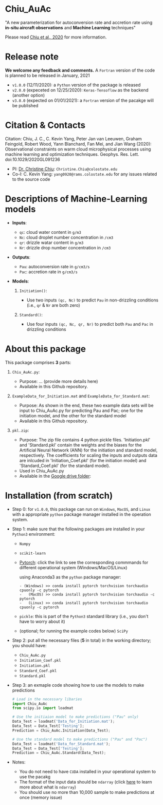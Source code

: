 # Chiu_AuAc
"A new parameterization for autoconversion rate and accretion rate using **in-situ aircraft observations** and **Machine Learning** techniques"

Please read [Chiu et al., 2020](https://agupubs.onlinelibrary.wiley.com/doi/10.1029/2020GL091236) for more information.

Release note
============
**We welcome any feedback and comments.**
A `Fortran` version of the code is planned to be released in January, 2021

- `v1.0.0` (12/11/2020): a `Python` version of the package is released
- `v2.0.0` (expeceted on 12/25/2020): `Keras-Tensoflow` as the backend (another option)
- `v3.0.0` (expected on 01/01/2021): a `Fortran` version of the pacakge will be published

Citation & Contacts
===================
Citation: Chiu, J. C., C. Kevin Yang, Peter Jan van Leeuwen, Graham Feingold, Robert Wood, Yann Blanchard, Fan Mei, and Jian Wang (2020): Observational constraints on warm cloud microphysical processes using machine learning and optimization techniques. Geophys. Res. Lett. doi:10.1029/2020GL091236

* PI: [Dr. Christine Chiu](https://cloud-radiation.atmos.colostate.edu/): `Christine.Chiu@colostate.edu`
* Co-I: C. Kevin Yang: `yang0920@rams.colostate.edu` for any issues related to the source code

Descriptions of Machine-Learning models
=======================================
  
- **Inputs**: 
   - `qc`: cloud water content in `g/m3`
   - `Nc`: cloud droplet number concentration in `/cm3`
   - `qr`: drizzle watar content in `g/m3`
   - `Nr`: drizzle drop number concentration in `/cm3`
   
- **Outputs**: 
   - `Pau`: autoconversion rate in `g/cm3/s`
   - `Pac`: accretion rate in `g/cm3/s`

- **Models**:

   1. `Initiation()`: 
      - Use two inputs `(qc, Nc)` to predict `Pau` in non-drizzling conditions (i.e., `qr` & `Nr` are both zero)

   2. `Standard()`:
      - Use four inputs `(qc, Nc, qr, Nr)` to predict both `Pau` and `Pac` in drizzling conditions

About this package
==================
This package comprises **3** parts:

1. `Chiu_AuAc.py`: 
   - Purpose: ... (provide more details here)
   - Available in this Github repository.

2. `ExampleData_for_Initiation.mat` and `ExampleData_for_Standard.mat`: 
   - Purpose: As shown in the end, these two example data sets will be input to Chiu_AuAc.py for predicting Pau and Pac; one for the initiation model, and the other for the standard model
   - Available in this Github repository.

3. `pkl.zip`: 
   - Purpose: The zip file contains 4 python pickle files. 'Initiation.pkl' and 'Standard.pkl' contain the weights and the biases for the Artificial Neural Network (ANN) for the initiation and standard model, respectively. The coefficients for scaling the inputs and outputs data are inlcuded in 'Initiation_Coef.pkl' (for the initiation model) and 'Standard_Coef.pkl' (for the standard model). 
   - Used in Chiu_AuAc.py
   - Available in the [Google drive folder](https://drive.google.com/drive/folders/1YQtwRKVPUH_4ptDDk8yXLBmEpVeNT2lY?usp=sharing):

Installation (from scratch)
===========================

- Step 0: for `v1.0.0`, this package can run on `Windows`, `MacOS`, and `Linux` with a appropriate `python` package manager installed in the operation system.

- Step 1: make sure that the following packages are installed in your `Python3` environment:

   - `Numpy`
  
   - `scikit-learn`
     
   - [Pytorch](https://pytorch.org/): click the link to see the corresponding commmands for different operational system (Windows/MacOS/Linux)
   
      using Anaconda3 as the `python` package manager:
      
      ```
      - (Windows) >> conda install pytorch torchvision torchaudio cpuonly -c pytorch 
      -   (MacOS) >> conda install pytorch torchvision torchaudio -c pytorch 
      -   (Linux) >> conda install pytorch torchvision torchaudio cpuonly -c pytorch 
      ```
      
   - `pickle`: this is part of the `Python3` standard library (i.e., you don't have to worry about it)
   
   - (optional; for running the example codes below) `SciPy`
   
- Step 2: put all the necessary files (**5** in total) in the working directory; you should have:
   
   - `Chiu_AuAc.py`
   - `Initiation_Coef.pkl`
   - `Initiation.pkl` 
   - `Standard_Coef.pkl`
   - `Standard.pkl`

- Step 3: an exmaple code showing how to use the models to make predictions

   ```python
   # Load in the necessary libaries
   import Chiu_AuAc 
   from scipy.io import loadmat

   # Use the initiaion model to make predictions ("Pau" only)
   Data_Test = loadmat('Data_for_Initiation.mat');
   Data_Test = Data_Test['Testing']; 
   Prediction = Chiu_AuAc.Initiation(Data_Test);

   # Use the standard model to make predictions ("Pau" and "Pac")
   Data_Test = loadmat('Data_for_Standard.mat');
   Data_Test = Data_Test['Testing']; 
   Prediction = Chiu_AuAc.Standard(Data_Test);
   ```

- Notes: 
   - You do not need to have `CUDA` installed in your operational system to use the pacakg
   - The format of the input data should be `ndarray` (click [here](https://numpy.org/doc/stable/reference/generated/numpy.ndarray.html) to learn more about what is `ndarray`)
   - You should use no more than 10,000 sample to make predictions at once (memory issue)
